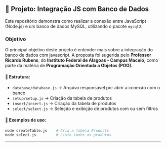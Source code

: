 ## 📁 Projeto: Integração JS com Banco de Dados

Este repositório demonstra como realizar a conexão entre JavaScript (Node.js) e um banco de dados MySQL, utilizando o pacote `mysql2`.

### Objetivo

O principal objetivo deste projeto é entender mais sobre a integração do banco de dados com javascript. A proposta foi sugerida pelo **Professor Ricardo Rubens**, do **Instituto Federal de Alagoas - Campus Maceió**, como parte da matéria de **Programação Orientada a Objetos (POO)**.

#### 📂 Estrutura:
- `database/database.js` → Arquivo responsável por abrir a conexão com o banco
- `setup/setup.js` → Criação da tabela de produtos
- `insert/insert.js` → Criação da tabela de produtos
- `select/select.js` → Seleção e exibição de produtos com ou sem filtros

#### 🧪 Exemplos de uso:
```bash
node createTable.js    # Cria a tabela Products
node select.js         # Lista todos os produtos
```

---
